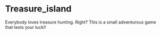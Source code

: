 # Treasure_island
Everybody loves treasure hunting. Right? This is a small adventurous game that tests your luck!! 
